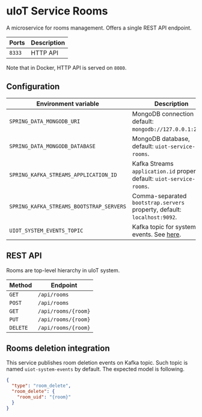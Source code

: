 # uIoT Service Rooms

A microservice for rooms management. Offers a single REST API endpoint.

| Ports  | Description |
| ------ | ----------- |
| `8333` | HTTP API    |

Note that in Docker, HTTP API is served on `8080`.

## Configuration

| Environment variable                     | Description                                                              |
| ---------------------------------------- | ------------------------------------------------------------------------ |
| `SPRING_DATA_MONGODB_URI`                | MongoDB connection URI, default: `mongodb://127.0.0.1:27017`.            |
| `SPRING_DATA_MONGODB_DATABASE`           | MongoDB database, default: `uiot-service-rooms`.                         |
| `SPRING_KAFKA_STREAMS_APPLICATION_ID`    | Kafka Streams `application.id` property, default: `uiot-service-rooms`.  |
| `SPRING_KAFKA_STREAMS_BOOTSTRAP_SERVERS` | Comma-separated `bootstrap.servers` property, default: `localhost:9092`. |
| `UIOT_SYSTEM_EVENTS_TOPIC`               | Kafka topic for system events. See [here](#rooms-deletion-integration).  |

## REST API

Rooms are top-level hierarchy in uIoT system.

| Method   | Endpoint             |
| -------- | -------------------- |
| `GET`    | `/api/rooms`         |
| `POST`   | `/api/rooms`         |
| `GET`    | `/api/rooms/{room}`  |
| `PUT`    | `/api/rooms/{room}`  |
| `DELETE` | `/api/rooms/{room}`  |

## Rooms deletion integration

This service publishes room deletion events on Kafka topic. Such topic is named `uiot-system-events`
by default. The expected model is following.

```json
{
  "type": "room_delete",
  "room_delete": {
    "room_uid": "{room}"
  }
}
```
